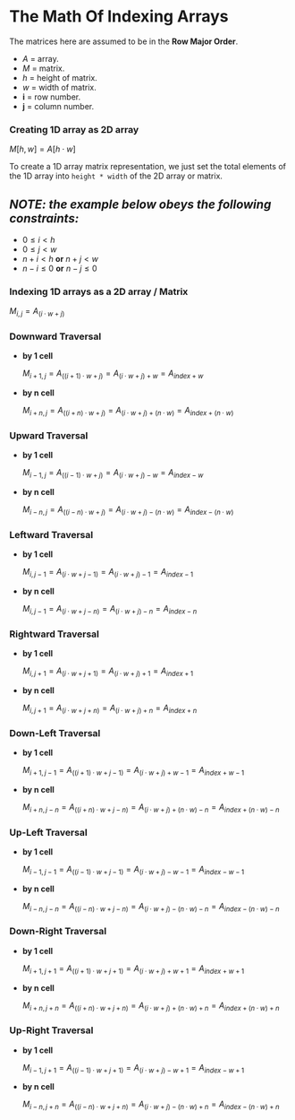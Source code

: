 # **The Math Of Indexing Arrays**

The matrices here are assumed to be in the **Row Major Order**.

- $A$ = array.
- $M$ = matrix.
- $h$ = height of matrix.
- $w$ = width of matrix.
- **i** = row number.
- **j** = column number.

### **Creating 1D array as 2D array**

$M[h,w] = A[h \cdot w]$

To create a 1D array matrix representation, we just set the
total elements of the 1D array into `height * width` of the 2D array
or matrix.

## *NOTE: the example below obeys the following constraints:*

- $0 \leq i < h$
- $0 \leq j < w$
- $n + i < h$ **or** $n + j < w$
- $n - i \leq 0$ **or** $n - j \leq 0$

### **Indexing 1D arrays as a 2D array / Matrix**

$M_{i,j} = A_{(i \cdot w + j)}$

### **Downward Traversal**

- **by 1 cell**

    $M_{i+1,j} = A_{((i+1) \cdot w + j)} = A_{(i \cdot w + j) + w} =  A_{index + w}$

- **by n cell**

    $M_{i+n,j} = A_{((i+n) \cdot w + j)} = A_{(i \cdot w + j) + (n \cdot w)} =  A_{index + (n \cdot w)}$

### **Upward Traversal**

- **by 1 cell**

    $M_{i-1,j} = A_{((i-1) \cdot w + j)} = A_{(i \cdot w + j) - w} =  A_{index - w}$

- **by n cell**

    $M_{i-n,j} = A_{((i-n) \cdot w + j)} = A_{(i \cdot w + j) - (n \cdot w)} =  A_{index - (n \cdot w)}$

### **Leftward Traversal**

- **by 1 cell**

    $M_{i,j-1} = A_{(i \cdot w + j - 1)} = A_{(i \cdot w + j) - 1} = A_{index-1}$

- **by n cell**

    $M_{i,j-1} = A_{(i \cdot w + j - n)} = A_{(i \cdot w + j) - n} = A_{index-n}$

### **Rightward Traversal**

- **by 1 cell**

    $M_{i,j+1} = A_{(i \cdot w + j + 1)} = A_{(i \cdot w + j) + 1} = A_{index+1}$

- **by n cell**

    $M_{i,j+1} = A_{(i \cdot w + j + n)} = A_{(i \cdot w + j) + n} = A_{index+n}$

### **Down-Left Traversal**

- **by 1 cell**

    $M_{i+1, j-1} = A_{((i+1) \cdot w+j-1)} = A_{(i \cdot w+j) + w-1} =  A_{index+w-1}$

- **by n cell**

    $M_{i+n,j-n} = A_{((i+n) \cdot w+j-n)} = A_{(i \cdot w+j)+(n \cdot w)-n} =  A_{index+(n \cdot w)-n}$

### **Up-Left Traversal**

- **by 1 cell**

    $M_{i-1, j-1} = A_{((i-1) \cdot w+j-1)} = A_{(i \cdot w+j) - w-1} =  A_{index-w-1}$

- **by n cell**

    $M_{i-n,j-n} = A_{((i-n) \cdot w+j-n)} = A_{(i \cdot w+j)-(n \cdot w)-n} =  A_{index-(n \cdot w)-n}$

### **Down-Right Traversal**

- **by 1 cell**

    $M_{i+1,j+1} = A_{((i+1) \cdot w+j+1)} = A_{(i \cdot w+j) + w+1} =  A_{index+w+1}$

- **by n cell**

    $M_{i+n,j+n} = A_{((i+n) \cdot w+j+n)} = A_{(i \cdot w+j)+(n \cdot w)+n} =  A_{index+(n \cdot w)+n}$

### **Up-Right Traversal**

- **by 1 cell**

    $M_{i-1,j+1} = A_{((i-1) \cdot w+j+1)} = A_{(i \cdot w+j) - w+1} =  A_{index-w+1}$

- **by n cell**

    $M_{i-n,j+n} = A_{((i-n) \cdot w+j+n)} = A_{(i \cdot w+j)-(n \cdot w)+n} =  A_{index-(n \cdot w)+n}$